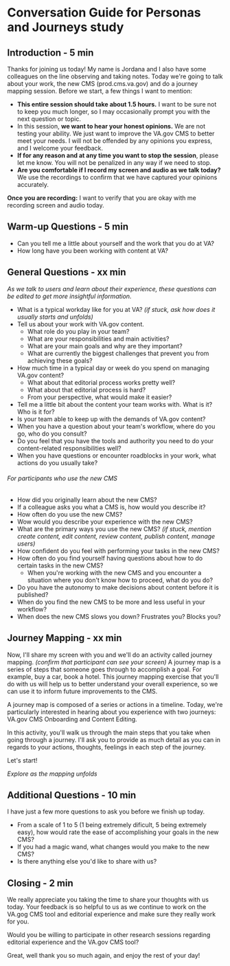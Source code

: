 # Conversation Guide for Personas and Journeys study

## Introduction - 5 min

Thanks for joining us today! My name is Jordana and I also have some colleagues on the line observing and taking notes. Today we're going to talk about your work, the new CMS (prod.cms.va.gov) and do a journey mapping session.
Before we start, a few things I want to mention:

* **This entire session should take about 1.5 hours.** I want to be sure not to keep you much longer, so I may occasionally prompt you with the next question or topic.
* In this session, **we want to hear your honest opinions.** We are not testing your ability. We just want to improve the VA.gov CMS to better meet your needs. I will not be offended by any opinions you express, and I welcome your feedback.
* **If for any reason and at any time you want to stop the session**, please let me know. You will not be penalized in any way if we need to stop.
* **Are you comfortable if I record my screen and audio as we talk today?** We use the recordings to confirm that we have captured your opinions accurately.

**Once you are recording:** I want to verify that you are okay with me recording screen and audio today.

## Warm-up Questions - 5 min

* Can you tell me a little about yourself and the work that you do at VA?
* How long have you been working with content at VA?

## General Questions - xx min

_As we talk to users and learn about their experience, these questions can be edited to get more insightful information._

* What is a typical workday like for you at VA? _(if stuck, ask how does it usually starts and unfolds)_
* Tell us about your work with VA.gov content.
  * What role do you play in your team?
  * What are your responsibilities and main activities?
  * What are your main goals and why are they important?
  * What are currently the biggest challenges that prevent you from achieving these goals?
* How much time in a typical day or week do you spend on managing VA.gov content?
  * What about that editorial process works pretty well?
  * What about that editorial process is hard?
  * From your perspective, what would make it easier?
* Tell me a little bit about the content your team works with. What is it? Who is it for?
* Is your team able to keep up with the demands of VA.gov content?
* When you have a question about your team's workflow, where do you go, who do you consult?
* Do you feel that you have the tools and authority you need to do your content-related responsibilities well?
* When you have questions or encounter roadblocks in your work, what actions do you usually take?

###### For participants who use the new CMS
* How did you originally learn about the new CMS?
* If a colleague asks you what a CMS is, how would you describe it?
* How often do you use the new CMS?
* Wow would you describe your experience with the new CMS?
* What are the primary ways you use the new CMS? _(if stuck, mention create content, edit content, review content, publish content, manage users)_
* How confident do you feel with performing your tasks in the new CMS?
* How often do you find yourself having questions about how to do certain tasks in the new CMS?
  * When you're working with the new CMS and you encounter a situation where you don't know how to proceed, what do you do?
* Do you have the autonomy to make decisions about content before it is published?
* When do you find the new CMS to be more and less useful in your workflow?
* When does the new CMS slows you down? Frustrates you? Blocks you? 

## Journey Mapping - xx min

Now, I'll share my screen with you and we'll do an activity called journey mapping. _(confirm that participant can see your screen)_ A journey map is a series of steps that someone goes through to accomplish a goal. For example, buy a car, book a hotel. This journey mapping exercise that you'll do with us will help us to better understand your overall experience, so we can use it to inform future improvements to the CMS.

A journey map is composed of a series or actions in a timeline. Today, we're particularly interested in hearing about you experience with two journeys: VA.gov CMS Onboarding and Content Editing. 

In this activity, you'll walk us through the main steps that you take when going through a journey. I'll ask you to provide as much detail as you can in regards to your actions, thoughts, feelings in each step of the journey.

Let's start!

_Explore as the mapping unfolds_

## Additional Questions - 10 min
I have just a few more questions to ask you before we finish up today.
* From a scale of 1 to 5 (1 being extremely dificult, 5 being extremely easy), how would rate the ease of accomplishing your goals in the new CMS?
* If you had a magic wand, what changes would you make to the new CMS?
* Is there anything else you'd like to share with us?

## Closing - 2 min
We really appreciate you taking the time to share your thoughts with us today. Your feedback is so helpful to us as we continue to work on the VA.gog CMS tool and editorial experience and make sure they really work for you.

Would you be willing to participate in other research sessions regarding editorial experience and the VA.gov CMS tool? 

Great, well thank you so much again, and enjoy the rest of your day!

